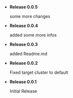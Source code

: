 - **Release 0.0.5**

  some more changes

- **Release 0.0.4**

  added some more infos

- **Release 0.0.3**

  added Readme.md

- **Release 0.0.2**

  Fixed target cluster to default

- **Release 0.0.1**

  Initial Release
  
